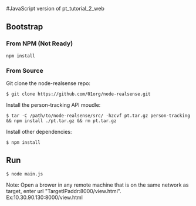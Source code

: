 #JavaScript version of pt_tutorial_2_web

## Bootstrap

### From NPM (Not Ready)
```
npm install
```

### From Source
Git clone the node-realsense repo:
```
$ git clone https://github.com/01org/node-realsense.git
```

Install the person-tracking API moudle:
```
$ tar -C /path/to/node-realsense/src/ -hzcvf pt.tar.gz person-tracking && npm install ./pt.tar.gz && rm pt.tar.gz
```

Install other dependencies:
```
$ npm install
```

## Run

```
$ node main.js
```

Note: Open a brower in any remote machine that is on the same network as target, enter url "TargetIPaddr:8000/view.html". Ex:10.30.90.130:8000/view.html

